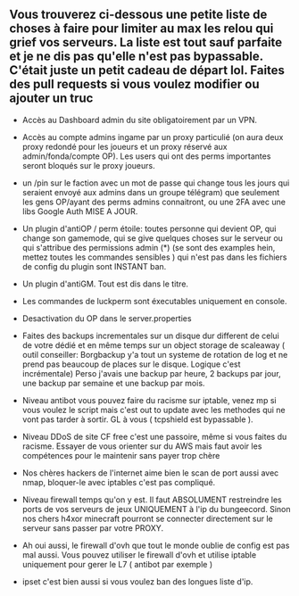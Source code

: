 ## Vous trouverez ci-dessous une petite liste de choses à faire pour limiter au max les relou qui grief vos serveurs. La liste est tout sauf parfaite et je ne dis pas qu'elle n'est pas bypassable. C'était juste un petit cadeau de départ lol. Faites des pull requests si vous voulez modifier ou ajouter un truc

- Accès au Dashboard admin du site obligatoirement par un VPN.

- Accès au compte admins ingame par un proxy particulié (on aura deux proxy redondé pour les joueurs et un proxy réservé aux admin/fonda/compte OP). Les users qui ont des perms importantes seront bloqués sur le proxy joueurs.

- un /pin sur le faction avec un mot de passe qui change tous les jours qui seraient envoyé aux admins dans un groupe télégram) que seulement les gens OP/ayant des perms admins connaitront, ou une 2FA avec une libs Google Auth MISE A JOUR.

- Un plugin d'antiOP / perm étoile: toutes personne qui devient OP, qui change son gamemode, qui se give quelques choses sur le serveur ou qui s'attribue des permissions admin (*) (se sont des examples hein, mettez toutes les commandes sensibles ) qui n'est pas dans les fichiers de config du plugin sont INSTANT ban.

- Un plugin d'antiGM. Tout est dis dans le titre.

- Les commandes de luckperm sont éxecutables uniquement en console.

- Desactivation du OP dans le server.properties

- Faites des backups incrementales sur un disque dur different de celui de votre dédié et en même temps sur un object storage de scaleaway ( outil conseiller: Borgbackup y'a tout un systeme de rotation de log et ne prend pas beaucoup de places sur le disque. Logique c'est incrémentale) Perso j'avais une backup par heure, 2 backups par jour, une backup par semaine et une backup par mois.

- Niveau antibot vous pouvez faire du racisme sur iptable, venez mp si vous voulez le script mais c'est out to update avec les methodes qui ne vont pas tarder à sortir. GL à vous ( tcpshield est bypassable ).

- Niveau DDoS de site CF free c'est une passoire, même si vous faites du racisme. Essayer de vous orienter sur du AWS mais faut avoir les compétences pour le maintenir sans payer trop chère

- Nos chères hackers de l'internet aime bien le scan de port aussi avec nmap, bloquer-le avec iptables c'est pas compliqué.

- Niveau firewall temps qu'on y est. Il faut ABSOLUMENT restreindre les ports de vos serveurs de jeux UNIQUEMENT à l'ip du bungeecord. Sinon nos chers h4xor minecraft pourront se connecter directement sur le serveur sans passer par votre PROXY.

- Ah oui aussi, le firewall d'ovh que tout le monde oublie de config est pas mal aussi. Vous pouvez utiliser le firewall d'ovh et utilise iptable uniquement pour gerer le L7 ( antibot par exemple )

- ipset c'est bien aussi si vous voulez ban des longues liste d'ip.
